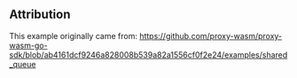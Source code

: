 ## Attribution

This example originally came from:
https://github.com/proxy-wasm/proxy-wasm-go-sdk/blob/ab4161dcf9246a828008b539a82a1556cf0f2e24/examples/shared_queue
